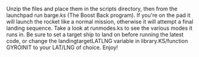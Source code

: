 Unzip the files and place them in the scripts directory, then from the launchpad run barge.ks (The Boost Back program). If you're on the pad it will launch the rocket like a normal mission, otherwise it will attempt a final landing sequence. Take a look at runmodes.ks to see the various modes it runs in. Be sure to set a target ship to land on before running the latest code, or change the landingtargetLATLNG variable in library.KS/function GYROINIT to your LAT/LNG of choice. Enjoy!